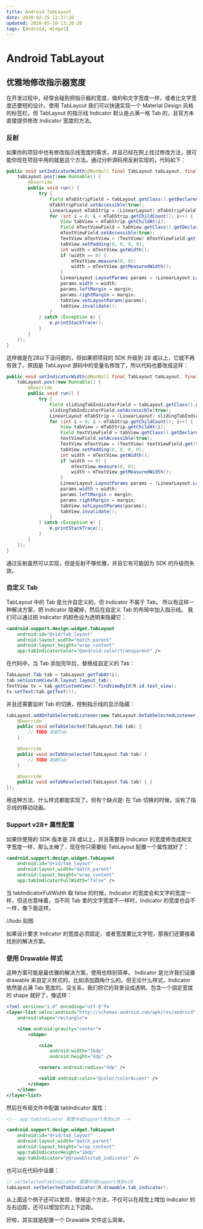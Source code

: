 ```yaml
---
title: Android TabLayout
date: 2020-02-25 12:27:20
updated: 2020-05-10 13:20:20
tags: [Android, Widget]
---
```


# Android TabLayout

## 优雅地修改指示器宽度
在开发过程中，经常会碰到把指示器的宽度，做的和文字宽度一样，或者比文字宽度还要短的设计。使用 TabLayout 我们可以快速实现一个 Material Design 风格的标签栏，但 TabLayout 的指示线 Indicator 默认是占满一格 Tab 的，且官方未直接提供修改 Indicator 宽度的方法。

### 反射
如果你的项目中也有修改指示线宽度的需求，并且已经在网上找过修改方法，很可能你现在项目中用的就是这个方法。通过分析源码用反射实现的，代码如下：
```java
public void setIndicatorWidth(@NonNull final TabLayout tabLayout, final int margin) {
    tabLayout.post(new Runnable() {
        @Override
        public void run() {
            try {
                Field mTabStripField = tabLayout.getClass().getDeclaredField("mTabStrip");
                mTabStripField.setAccessible(true);
                LinearLayout mTabStrip = (LinearLayout) mTabStripField.get(tabLayout);
                for (int i = 0; i < mTabStrip.getChildCount(); i++) {
                    View tabView = mTabStrip.getChildAt(i);
                    Field mTextViewField = tabView.getClass().getDeclaredField("mTextView");
                    mTextViewField.setAccessible(true);
                    TextView mTextView = (TextView) mTextViewField.get(tabView);
                    tabView.setPadding(0, 0, 0, 0);
                    int width = mTextView.getWidth();
                    if (width == 0) {
                        mTextView.measure(0, 0);
                        width = mTextView.getMeasuredWidth();
                    }
                    LinearLayout.LayoutParams params = (LinearLayout.LayoutParams) tabView.getLayoutParams();
                    params.width = width;
                    params.leftMargin = margin;
                    params.rightMargin = margin;
                    tabView.setLayoutParams(params);
                    tabView.invalidate();
                }
            } catch (Exception e) {
                e.printStackTrace();
            }
        }
    });
}
```

这样做是在28以下没问题的，但如果把项目的 SDK 升级到 28 或以上，它就不再有效了，原因是 TabLayout 源码中的变量名修改了，所以代码也要改成这样：
```java
public void setIndicatorWidth(@NonNull final TabLayout tabLayout, final int margin) {
    tabLayout.post(new Runnable() {
        @Override
        public void run() {
            try {
                Field slidingTabIndicatorField = tabLayout.getClass().getDeclaredField("slidingTabIndicator");
                slidingTabIndicatorField.setAccessible(true);
                LinearLayout mTabStrip = (LinearLayout) slidingTabIndicatorField.get(tabLayout);
                for (int i = 0; i < mTabStrip.getChildCount(); i++) {
                    View tabView = mTabStrip.getChildAt(i);
                    Field textViewField = tabView.getClass().getDeclaredField("textView");
                    textViewField.setAccessible(true);
                    TextView mTextView = (TextView) textViewField.get(tabView);
                    tabView.setPadding(0, 0, 0, 0);
                    int width = mTextView.getWidth();
                    if (width == 0) {
                        mTextView.measure(0, 0);
                        width = mTextView.getMeasuredWidth();
                    }
                    LinearLayout.LayoutParams params = (LinearLayout.LayoutParams) tabView.getLayoutParams();
                    params.width = width;
                    params.leftMargin = margin;
                    params.rightMargin = margin;
                    tabView.setLayoutParams(params);
                    tabView.invalidate();
                }
            } catch (Exception e) {
                e.printStackTrace();
            }
        }
    });
}
```

通过反射虽然可以实现，但是反射不够优雅，并且它有可能因为 SDK 的升级而失效。

### 自定义 Tab
TabLayout 中的 Tab 是允许自定义的，但 Indicator 不属于 Tab。
所以有这样一种解决方案，把 Indicator 隐藏掉，然后在自定义 Tab 的布局中加入指示线。
我们可以通过把 Indicator 的颜色设为透明来隐藏它：
```xml
<android.support.design.widget.TabLayout
    android:id="@+id/tab_layout"
    android:layout_width="match_parent"
    android:layout_height="wrap_content"
    app:tabIndicatorColor="@android:color/transparent" />
```

在代码中，当 Tab 添加完毕后，替换成自定义的 Tab：
```java
TabLayout.Tab tab = tabLayout.getTabAt(i);
tab.setCustomView(R.layout.layout_tab);
TextView tv = tab.getCustomView().findViewById(R.id.text_view);
tv.setText(tab.getText());
```

并且还需要监听 Tab 的切换，控制指示线的显示隐藏：
```java
tabLayout.addOnTabSelectedListener(new TabLayout.OnTabSelectedListener() {
    @Override
    public void onTabSelected(TabLayout.Tab tab) {
        // TODO 刷新Tab
    }

    @Override
    public void onTabUnselected(TabLayout.Tab tab) {
        // TODO 刷新Tab
    }

    @Override
    public void onTabReselected(TabLayout.Tab tab) { }
});
```

用这种方法，什么样式都能实现了。但有个缺点是: 在 Tab 切换的时候，没有了指示线的移动动画。

### Support v28+ 属性配置
如果你使用的 SDK 版本是 28 或以上，并且需要将 Indicator 的宽度修改成和文字宽度一样，那么太棒了，现在你只需要给 TabLayout 配置一个属性就好了：
```xml
<android.support.design.widget.TabLayout
    android:id="@+id/tab_layout"
    android:layout_width="match_parent"
    android:layout_height="wrap_content"
    app:tabIndicatorFullWidth="false" />
```

当 tabIndicatorFullWidth 取 false 的时候，Indicator 的宽度会和文字的宽度一样，但这也意味着，当不同 Tab 里的文字宽度不一样时，Indicator 的宽度也会不一样，像下面这样。

//todo 贴图

如果设计要求 Indicator 的宽度必须固定，或者宽度要比文字短，那我们还要接着找别的解决方案。

### 使用 Drawable 样式
这种方案可能是最优雅的解决方案，使用也特别简单。
Indicator 是允许我们设置 drawable 来自定义样式的，比如添加圆角什么的。但无论什么样式，Indicator 依然是占满 Tab 宽度的。没关系，我们把它的背景设成透明，包含一个固定宽度的 shape 就好了，像这样：
```xml
<?xml version="1.0" encoding="utf-8"?>
<layer-list xmlns:android="http://schemas.android.com/apk/res/android"
    android:shape="rectangle">

    <item android:gravity="center">
        <shape>

            <size
                android:width="16dp"
                android:height="4dp" />

            <corners android:radius="4dp" />

            <solid android:color="@color/colorAccent" />
        </shape>
    </item>
</layer-list>
```

然后在布局文件中配置 tabIndicator 属性：
```xml
<!-- app:tabIndicator 需要升级Support库到v28 -->

<android.support.design.widget.TabLayout
    android:id="@+id/tab_layout"
    android:layout_width="match_parent"
    android:layout_height="wrap_content"
    app:tabIndicatorHeight="10dp"
    app:tabIndicator="@drawable/tab_indicator" />
```

也可以在代码中设置：
```java
// setSelectedTabIndicator 需要升级Support库到v28
tabLayout.setSelectedTabIndicator(R.drawable.tab_indicator);
```

从上面这个例子还可以发现，使用这个方法，不仅可以在视觉上增加 Indicator 的左右边距，还可以增加它的上下边距。

好啦，其实就是配置一个 Drawable 文件这么简单。